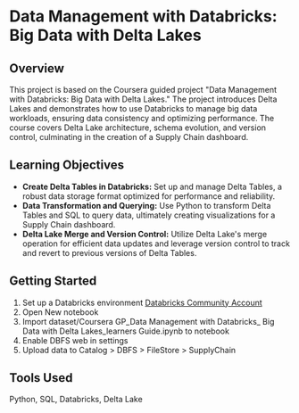 # Data Management with Databricks: Big Data with Delta Lakes

## Overview
This project is based on the Coursera guided project "Data Management with Databricks: Big Data with Delta Lakes." The project introduces Delta Lakes and demonstrates how to use Databricks to manage big data workloads, ensuring data consistency and optimizing performance. The course covers Delta Lake architecture, schema evolution, and version control, culminating in the creation of a Supply Chain dashboard.

## Learning Objectives
* **Create Delta Tables in Databricks:** Set up and manage Delta Tables, a robust data storage format optimized for performance and reliability.
* **Data Transformation and Querying:** Use Python to transform Delta Tables and SQL to query data, ultimately creating visualizations for a Supply Chain dashboard.
* **Delta Lake Merge and Version Control:** Utilize Delta Lake's merge operation for efficient data updates and leverage version control to track and revert to previous versions of Delta Tables.

## Getting Started
1. Set up a Databricks environment
   [Databricks Community Account](https://community.cloud.databricks.com/login.html?tuuid=747349d2-f837-4fb2-a8c2-5440d869f3bf)
2. Open New notebook
3. Import dataset/Coursera GP_Data Management with Databricks_ Big Data with Delta Lakes_learners Guide.ipynb to notebook
4. Enable DBFS web in settings
5. Upload data to Catalog > DBFS > FileStore > SupplyChain

## Tools Used
Python, SQL, Databricks, Delta Lake
